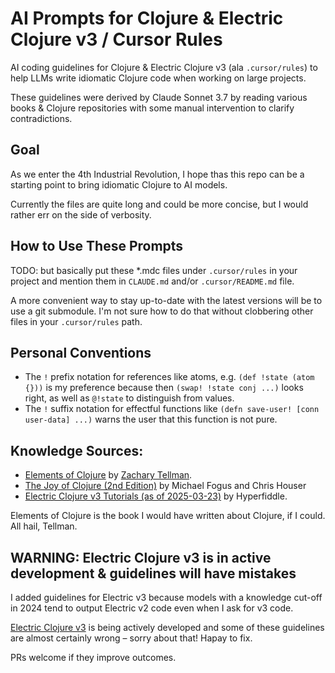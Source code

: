 # AI Prompts for Clojure &  Electric Clojure v3 / Cursor Rules

AI coding guidelines for Clojure & Electric Clojure v3 (ala `.cursor/rules`) to help LLMs write idiomatic Clojure code when working on large projects.

These guidelines were derived by Claude Sonnet 3.7 by reading various books & Clojure repositories with some manual intervention to clarify contradictions.

## Goal

As we enter the 4th Industrial Revolution, I hope thas this repo can be a starting point to bring idiomatic Clojure to AI models.

Currently the files are quite long and could be more concise, but I would rather err on the side of verbosity.

## How to Use These Prompts

TODO: but basically put these *.mdc files under `.cursor/rules` in your project and mention them in `CLAUDE.md` and/or `.cursor/README.md` file.

A more convenient way to stay up-to-date with the latest versions will be to use a git submodule. I'm not sure how to do that without clobbering other files in your `.cursor/rules` path.

## Personal Conventions

- The `!` prefix notation for references like atoms, e.g. `(def !state (atom {}))` is my preference because then `(swap! !state conj ...)` looks right, as well as `@!state` to distinguish from values.
- The `!` suffix notation for effectful functions like `(defn save-user! [conn user-data] ...)` warns the user that this function is not pure.

## Knowledge Sources:

- [Elements of Clojure](http://elementsofclojure.com/) by [Zachary Tellman](https://github.com/ztellman).
- [The Joy of Clojure (2nd Edition)](https://www.manning.com/books/the-joy-of-clojure-second-edition) by Michael Fogus and Chris Houser
- [Electric Clojure v3 Tutorials (as of 2025-03-23)](https://gitlab.com/hyperfiddle/electric-fiddle/-/tree/de2bad00eb29312bae7a0641385f42cd07a218fd) by Hyperfiddle.

Elements of Clojure is the book I would have written about Clojure, if I could. All hail, Tellman.

## WARNING: Electric Clojure v3 is in active development & guidelines will have mistakes

I added guidelines for Electric v3 because models with a knowledge cut-off in 2024  tend to output Electric v2 code even when I ask for v3 code.

[Electric Clojure v3](https://electric.hyperfiddle.net/) is being actively developed and some of these guidelines are almost certainly wrong – sorry about that! Hapay to fix.

PRs welcome if they improve outcomes.
